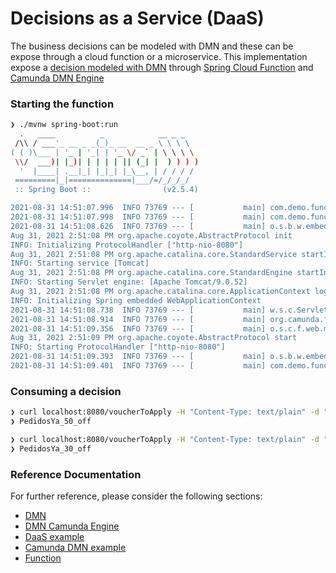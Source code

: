 # Decisions as a Service (DaaS)

The business decisions can be modeled with DMN and these can be expose through a cloud function or a microservice. This implementation expose a [decision modeled with DMN](src/main/resources/dmn/loyalty.dmn) through [Spring Cloud Function](https://spring.io/projects/spring-cloud-function) and [Camunda DMN Engine](https://camunda.com/products/camunda-platform/dmn-engine/)

### Starting the function

```sh
❯ ./mvnw spring-boot:run
  .   ____          _            __ _ _
 /\\ / ___'_ __ _ _(_)_ __  __ _ \ \ \ \
( ( )\___ | '_ | '_| | '_ \/ _` | \ \ \ \
 \\/  ___)| |_)| | | | | || (_| |  ) ) ) )
  '  |____| .__|_| |_|_| |_\__, | / / / /
 =========|_|==============|___/=/_/_/_/
 :: Spring Boot ::                (v2.5.4)

2021-08-31 14:51:07.996  INFO 73769 --- [           main] com.demo.function.FunctionApplication    : Starting FunctionApplication using Java 11.0.11 on WKSAR150L.local with PID 73769 (/Users/juanolivera/Dev/uala/dmn-function/target/classes started by juanolivera in /Users/juanolivera/Dev/uala/dmn-function)
2021-08-31 14:51:07.998  INFO 73769 --- [           main] com.demo.function.FunctionApplication    : No active profile set, falling back to default profiles: default
2021-08-31 14:51:08.626  INFO 73769 --- [           main] o.s.b.w.embedded.tomcat.TomcatWebServer  : Tomcat initialized with port(s): 8080 (http)
Aug 31, 2021 2:51:08 PM org.apache.coyote.AbstractProtocol init
INFO: Initializing ProtocolHandler ["http-nio-8080"]
Aug 31, 2021 2:51:08 PM org.apache.catalina.core.StandardService startInternal
INFO: Starting service [Tomcat]
Aug 31, 2021 2:51:08 PM org.apache.catalina.core.StandardEngine startInternal
INFO: Starting Servlet engine: [Apache Tomcat/9.0.52]
Aug 31, 2021 2:51:08 PM org.apache.catalina.core.ApplicationContext log
INFO: Initializing Spring embedded WebApplicationContext
2021-08-31 14:51:08.738  INFO 73769 --- [           main] w.s.c.ServletWebServerApplicationContext : Root WebApplicationContext: initialization completed in 702 ms
2021-08-31 14:51:08.914  INFO 73769 --- [           main] org.camunda.feel.FeelEngine              : Engine created. [value-mapper: CompositeValueMapper(List(org.camunda.feel.impl.JavaValueMapper@47406941)), function-provider: org.camunda.bpm.dmn.feel.impl.scala.function.CustomFunctionTransformer@526b2f3e, clock: SystemClock, configuration: Configuration(false)]
2021-08-31 14:51:09.356  INFO 73769 --- [           main] o.s.c.f.web.mvc.FunctionHandlerMapping   : FunctionCatalog: org.springframework.cloud.function.context.catalog.BeanFactoryAwareFunctionRegistry@1f15e689
Aug 31, 2021 2:51:09 PM org.apache.coyote.AbstractProtocol start
INFO: Starting ProtocolHandler ["http-nio-8080"]
2021-08-31 14:51:09.393  INFO 73769 --- [           main] o.s.b.w.embedded.tomcat.TomcatWebServer  : Tomcat started on port(s): 8080 (http) with context path ''
2021-08-31 14:51:09.401  INFO 73769 --- [           main] com.demo.function.FunctionApplication    : Started FunctionApplication in 6.727 seconds (JVM running for 7.089)
```

### Consuming a decision

```zsh
❯ curl localhost:8080/voucherToApply -H "Content-Type: text/plain" -d "2021-08-30T20:09:17Z|47541920|PedidosYa*"
❯ PedidosYa_50_off
```

```zsh
❯ curl localhost:8080/voucherToApply -H "Content-Type: text/plain" -d "2021-01-20T20:09:17Z|47541920|PedidosYa*"
❯ PedidosYa_30_off
```

### Reference Documentation
For further reference, please consider the following sections:


* [DMN](https://en.wikipedia.org/wiki/Decision_Model_and_Notation)
* [DMN Camunda Engine](https://camunda.com/dmn/)
* [DaaS example](https://github.com/menski/dish-decision-as-a-service)
* [Camunda DMN example](https://github.com/bobbyz-dk/spring-boot-camunda-dmn-example)
* [Function](https://cloud.spring.io/spring-cloud-function/)

